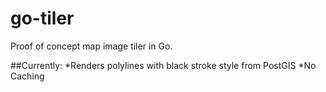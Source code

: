 go-tiler
========

Proof of concept map image tiler in Go.

##Currently:
*Renders polylines with black stroke style from PostGIS
*No Caching
